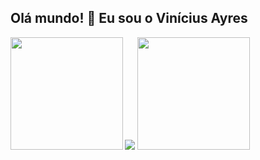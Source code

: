 ## Olá mundo! 👋 Eu sou o Vinícius Ayres

<img src="https://skillicons.dev/icons?i=html,css,js,ts,react,vue,laravel,cs,cpp,java,python,php,mysql">
<img align="left" height="180em" src="https://github-readme-stats.vercel.app/api/top-langs/?username=vini-ayres&theme=tokyonight&layout=compact&langs_count=16">
<img height="180em" src="https://github-readme-stats.vercel.app/api?username=vini-ayres&theme=tokyonight&show_icons=true">
